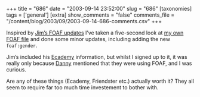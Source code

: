 +++
title = "686"
date = "2003-09-14 23:52:00"
slug = "686"
[taxonomies]
tags = ['general']
[extra]
show_comments = "false"
comments_file = "/content/blog/2003/09/2003-09-14-686-comments.csv"
+++

Inspired by [Jim’s FOAF updates](http://www.feetup.org/blog/2003/Sep/12#FoafUpdates) I’ve taken a five-second look at [my own FOAF file](http://philwilson.org/philfoaf.rdf) and done some minor updates, including adding the new `foaf:gender`.

Jim’s included his [Ecademy](http://www.ecademy.com/) information, but whilst I signed up to it, it was really only because [Danny](http://dannyayers.com/) mentioned that they were using FOAF, and I was curious.

Are any of these things (Ecademy, Friendster etc.) actually worth it? They all seem to require far too much time investement to bother with.
